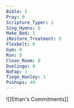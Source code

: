 ```yaml
---
Bible: 5
Pray: 0
Scripture_Typer: 1
Sing_Hymns: 0
Make_Bed: 1
iRestore_Treatment: 0
Flexbelt: 0
Gym: 0
Run: 0
Clean_Room: 0
Duolingo: 0
NoFap: 1
Tiege_Hanley: 1
Pushups: 40
---
```


![[Ethan's Commitments]]